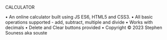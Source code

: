 CALCULATOR

• An online calculator built using JS ES6, HTML5 and CSS3.
• All basic operations supported - add, subtract, multiple and divide
• Works with decimals
• Delete and Clear buttons provided
• Copyright © 2023 Stephen Souness aka souste
